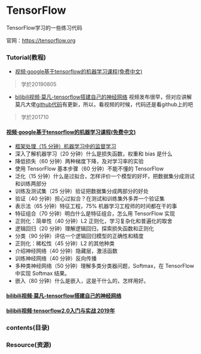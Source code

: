 # TensorFlow
TensorFlow学习的一些练习代码

官网：https://tensorflow.org



### Tutorial(教程)

* [视频·google基于tensorflow的机器学习课程(免费中文)](https://developers.google.cn/machine-learning/crash-course/)
>学於20190805

* [bilibili视频·莫凡-tensorflow搭建自己的神经网络](https://www.bilibili.com/video/av16001891?zw)
视频发布很早，但对应讲解莫凡大佬[github代码](https://github.com/MorvanZhou/Tensorflow-Tutorial)有更新，所以，看视频的时候，代码还是看github上的吧
>学於201710


#### [视频·google基于tensorflow的机器学习课程(免费中文)](https://developers.google.cn/machine-learning/crash-course/)

* [框架处理（15 分钟）机器学习中的监督学习](./google_tensorflow/01框架处理.md)
* 深入了解机器学习（20 分钟）什么是损失函数，权重和 bias 是什么
* 降低损失（60 分钟）两种梯度下降，及对学习率的实验
* 使用 TensorFlow 基本步骤（60 分钟）不能不懂的 TensorFlow
* 泛化（15 分钟）什么是过拟合，怎样评价一个模型的好坏，把数据集分成测试和训练两部分
* 训练及测试集（25 分钟）验证把数据集分成两部分的好处
* 验证（40 分钟）担心过拟合？在测试和训练集外多弄一个验证集
* 表示法（65 分钟）特征工程，75% 机器学习工程师的时间都在干的事
* 特征组合（70 分钟）明白什么是特征组合，怎么用 TensorFlow 实现
* 正则化：简单性（40 分钟）L2 正则化，学习复杂化和普遍化的取舍
* 逻辑回归（20 分钟）理解逻辑回归，探索损失函数和正则化
* 分类（90 分钟）评估一个逻辑回归模型的正确性和精度
* 正则化：稀松性（45 分钟）L2 的其他种类
* 介绍神经网络（40 分钟）隐藏层，激活函数
* 训练神经网络（40 分钟）反向传播
* 多种类神经网络（50 分钟）理解多类分类器问题，Softmax，在 TensorFlow 中实现 Softmax 结果。
* 嵌入（80 分钟）什么是嵌入，这是干什么的，怎样用好。



#### [bilibili视频·莫凡-tensorflow搭建自己的神经网络](https://www.bilibili.com/video/av16001891?zw)



#### [bilibili视频·tensorflow2.0入门与实战 2019年](https://www.bilibili.com/video/av62215565?from=search&seid=1287497745063342076)


















### contents(目录)


### Resource(资源)


